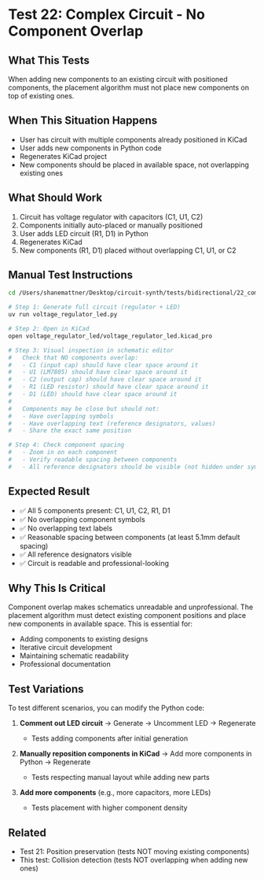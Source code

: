 # Test 22: Complex Circuit - No Component Overlap

## What This Tests

When adding new components to an existing circuit with positioned components, the placement algorithm must not place new components on top of existing ones.

## When This Situation Happens

- User has circuit with multiple components already positioned in KiCad
- User adds new components in Python code
- Regenerates KiCad project
- New components should be placed in available space, not overlapping existing ones

## What Should Work

1. Circuit has voltage regulator with capacitors (C1, U1, C2)
2. Components initially auto-placed or manually positioned
3. User adds LED circuit (R1, D1) in Python
4. Regenerates KiCad
5. New components (R1, D1) placed without overlapping C1, U1, or C2

## Manual Test Instructions

```bash
cd /Users/shanemattner/Desktop/circuit-synth/tests/bidirectional/22_complex_no_overlap

# Step 1: Generate full circuit (regulator + LED)
uv run voltage_regulator_led.py

# Step 2: Open in KiCad
open voltage_regulator_led/voltage_regulator_led.kicad_pro

# Step 3: Visual inspection in schematic editor
#   Check that NO components overlap:
#   - C1 (input cap) should have clear space around it
#   - U1 (LM7805) should have clear space around it
#   - C2 (output cap) should have clear space around it
#   - R1 (LED resistor) should have clear space around it
#   - D1 (LED) should have clear space around it
#
#   Components may be close but should not:
#   - Have overlapping symbols
#   - Have overlapping text (reference designators, values)
#   - Share the exact same position

# Step 4: Check component spacing
#   - Zoom in on each component
#   - Verify readable spacing between components
#   - All reference designators should be visible (not hidden under symbols)
```

## Expected Result

- ✅ All 5 components present: C1, U1, C2, R1, D1
- ✅ No overlapping component symbols
- ✅ No overlapping text labels
- ✅ Reasonable spacing between components (at least 5.1mm default spacing)
- ✅ All reference designators visible
- ✅ Circuit is readable and professional-looking

## Why This Is Critical

Component overlap makes schematics unreadable and unprofessional. The placement algorithm must detect existing component positions and place new components in available space. This is essential for:

- Adding components to existing designs
- Iterative circuit development
- Maintaining schematic readability
- Professional documentation

## Test Variations

To test different scenarios, you can modify the Python code:

1. **Comment out LED circuit** → Generate → Uncomment LED → Regenerate
   - Tests adding components after initial generation

2. **Manually reposition components in KiCad** → Add more components in Python → Regenerate
   - Tests respecting manual layout while adding new parts

3. **Add more components** (e.g., more capacitors, more LEDs)
   - Tests placement with higher component density

## Related

- Test 21: Position preservation (tests NOT moving existing components)
- This test: Collision detection (tests NOT overlapping when adding new ones)
